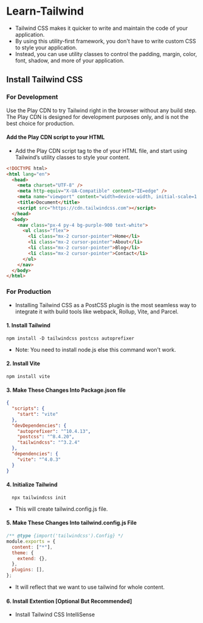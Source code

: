 # Learn-Tailwind
- Tailwind CSS makes it quicker to write and maintain the code of your application. 
- By using this utility-first framework, you don't have to write custom CSS to style your application. 
- Instead, you can use utility classes to control the padding, margin, color, font, shadow, and more of your application.
## Install Tailwind CSS
### For Development 
Use the Play CDN to try Tailwind right in the browser without any build step. The Play CDN is designed for development purposes only, and is not the best choice for production.
#### Add the Play CDN script to your HTML
- Add the Play CDN script tag to the <head> of your HTML file, and start using Tailwind’s utility classes to style your content.
```html
<!DOCTYPE html>
<html lang="en">
  <head>
    <meta charset="UTF-8" />
    <meta http-equiv="X-UA-Compatible" content="IE=edge" />
    <meta name="viewport" content="width=device-width, initial-scale=1.0" />
    <title>Document</title>
    <script src="https://cdn.tailwindcss.com"></script>
  </head>
  <body>
    <nav class="px-4 py-4 bg-purple-900 text-white">
      <ul class="flex">
        <li class="mx-2 cursor-pointer">Home</li>
        <li class="mx-2 cursor-pointer">About</li>
        <li class="mx-2 cursor-pointer">Blog</li>
        <li class="mx-2 cursor-pointer">Contact</li>
      </ul>
    </nav>
  </body>
</html>
```
### For Production
- Installing Tailwind CSS as a PostCSS plugin is the most seamless way to integrate it with build tools like webpack, Rollup, Vite, and Parcel.
#### 1. Install Tailwind 
``` npm install -D tailwindcss postcss autoprefixer ```
- Note: You need to install node.js else this command won't work.
#### 2. Install Vite
``` npm install vite ``` 
#### 3. Make These Changes Into Package.json file 
```json 
{
  "scripts": {
    "start": "vite"
  },
  "devDependencies": {
    "autoprefixer": "^10.4.13",
    "postcss": "^8.4.20",
    "tailwindcss": "^3.2.4"
  },
  "dependencies": {
    "vite": "^4.0.3"
  }
}

```
#### 4. Initialize Tailwind 
```   npx tailwindcss init  ```
- This will create tailwind.config.js file. 
#### 5. Make These Changes Into tailwind.config.js File 
```js 
/** @type {import('tailwindcss').Config} */
module.exports = {
  content: ["*"],
  theme: {
    extend: {},
  },
  plugins: [],
};
```
- It will reflect that we want to use tailwind for whole content. 
#### 6. Install Extention [Optional But Recommended] 
- Install Tailwind CSS IntelliSense 
